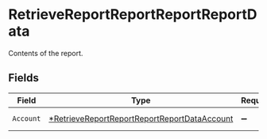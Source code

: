# RetrieveReportReportReportReportData

Contents of the report.


## Fields

| Field                                                                                                                  | Type                                                                                                                   | Required                                                                                                               | Description                                                                                                            |
| ---------------------------------------------------------------------------------------------------------------------- | ---------------------------------------------------------------------------------------------------------------------- | ---------------------------------------------------------------------------------------------------------------------- | ---------------------------------------------------------------------------------------------------------------------- |
| `Account`                                                                                                              | [*RetrieveReportReportReportReportDataAccount](../../models/operations/retrievereportreportreportreportdataaccount.md) | :heavy_minus_sign:                                                                                                     | Account information.                                                                                                   |